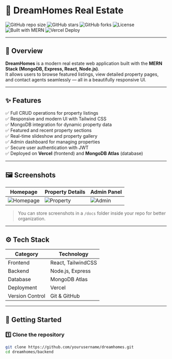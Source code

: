 # 🏡 DreamHomes Real Estate

![GitHub repo size](https://img.shields.io/github/repo-size/yourusername/dreamhomes)
![GitHub stars](https://img.shields.io/github/stars/yourusername/dreamhomes?style=social)
![GitHub forks](https://img.shields.io/github/forks/yourusername/dreamhomes?style=social)
![License](https://img.shields.io/github/license/yourusername/dreamhomes)
![Built with MERN](https://img.shields.io/badge/Built%20with-MERN%20Stack-green?logo=mongodb)
![Vercel Deploy](https://img.shields.io/badge/Deployed%20on-Vercel-black?logo=vercel)

---

## 🌟 Overview

**DreamHomes** is a modern real estate web application built with the **MERN Stack (MongoDB, Express, React, Node.js)**.  
It allows users to browse featured listings, view detailed property pages, and contact agents seamlessly — all in a beautifully responsive UI.

---

## ✨ Features

✅ Full CRUD operations for property listings  
✅ Responsive and modern UI with Tailwind CSS  
✅ MongoDB integration for dynamic property data  
✅ Featured and recent property sections  
✅ Real-time slideshow and property gallery  
✅ Admin dashboard for managing properties  
✅ Secure user authentication with JWT  
✅ Deployed on **Vercel** (frontend) and **MongoDB Atlas** (database)

---

## 🖼️ Screenshots

| Homepage | Property Details | Admin Panel |
|-----------|------------------|--------------|
| ![Homepage](/frontend\public\homepage.png)  | ![Property](/frontend/public/property.png) | ![Admin](/frontend\public\admin.png) |

> You can store screenshots in a `/docs` folder inside your repo for better organization.

---

## ⚙️ Tech Stack

| Category | Technology |
|-----------|-------------|
| Frontend | React, TailwindCSS |
| Backend | Node.js, Express |
| Database | MongoDB Atlas |
| Deployment | Vercel |
| Version Control | Git & GitHub |

---

## 🚀 Getting Started

### 1️⃣ Clone the repository
```bash
git clone https://github.com/yourusername/dreamhomes.git
cd dreamhomes/backend
